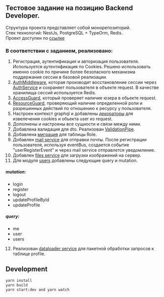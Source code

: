 ## Тестовое задание на позицию Backend Developer.

Структура проекта представляет собой монорепозиторий.  
Стек технологий: NestJs, PostgreSQL + TypeOrm, Redis.  
Проект доступен по [ссылке](https://au-webapp-api.herokuapp.com/graphql)

### В соответствии с заданием, реализовано:

1. Регистрация, аутентификация и авторизация пользователя. Используется аутентификация по Cookies. Решено использовать именно cookie по причине более безопасного механизма поддержания сессии в базовой реализации.
2. [AuthMiddleware](https://github.com/AlexanderGureev/au-web-backend/blob/master/packages/middleware/src/auth.middleware.ts), которая производит восстановление сессии через [AuthService](https://github.com/AlexanderGureev/au-web-backend/blob/master/packages/auth/src/auth.service.ts) и сохраняет пользователя в объекте request. В качестве хранилища сессий используется Redis.
3. [AccessGuard](https://github.com/AlexanderGureev/au-web-backend/blob/master/packages/common/src/guards/AccessGuard.ts), который проверяет наличие юзера в обьекте request.
4. [ResourceGuard](https://github.com/AlexanderGureev/au-web-backend/blob/master/packages/common/src/guards/ResourceGuard.ts), проверяющий наличие определенной роли и разрешенных действий по отношению к ресурсу у пользователя.
5. Настроен контекст graphql и добавлены [декораторы](https://github.com/AlexanderGureev/au-web-backend/tree/master/packages/common/src/decorators) для извелечения cookies и обьекта user из request.
6. Дополнены и настроены все сущности и связи между ними.
7. Добавлена валидация для dto. Реализован [ValidationPipe](https://github.com/AlexanderGureev/au-web-backend/blob/master/packages/common/src/pipes/validation.pipe.ts).
8. Добавлена [миграция](https://github.com/AlexanderGureev/au-web-backend/blob/master/packages/roles/src/migrations/1566497630692-RolesInit.ts) для таблицы Role.
9. Добавлен [mail service](https://github.com/AlexanderGureev/au-web-backend/tree/master/packages/mail) для отправки почты. После регистрации пользователя, используя eventBus, создается событие "userRegisterEvent" и через mail service отправлется уведомление.
10. Добавлен [files service](https://github.com/AlexanderGureev/au-web-backend/tree/master/packages/files) для загрузки изображений на сервер.
11. Для модуля [users](https://github.com/AlexanderGureev/au-web-backend/tree/master/packages/users/src/resolvers) добавлены следующие query и mutation.

##### mutation:

- login
- register
- logout
- updateProfileById
- updateProfile

##### query:

- me
- user
- users

12. Реализован [dataloader service](https://github.com/AlexanderGureev/au-web-backend/blob/master/packages/dataloader/src/profileDataloader.service.ts) для пакетной обработки запросов к таблице profile.

## Development

```bash
yarn install
yarn build
yarn start:dev and yarn watch
```
